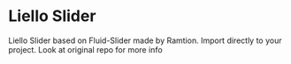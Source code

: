 # Liello Slider

Liello Slider based on Fluid-Slider made by Ramtion. Import directly to your project.
Look at original repo for more info

